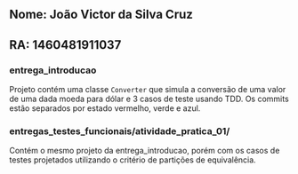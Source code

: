 ## Nome: João Victor da Silva Cruz

## RA: 1460481911037

### entrega_introducao

Projeto contém uma classe `Converter` que simula a conversão de uma valor de uma dada moeda para dólar e 3 casos de teste usando TDD. Os commits estão separados por estado vermelho, verde e azul.

### entregas_testes_funcionais/atividade_pratica_01/

Contém o mesmo projeto da entrega_introducao, porém com os casos de testes projetados utilizando o critério de partições de equivalência.
